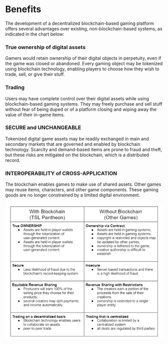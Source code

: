 # Benefits

The development of a decentralized blockchain-based gaming platform offers several advantages over existing, non-blockchain-based systems, as indicated in the chart below:



### True ownership of digital assets

Gamers would retain ownership of their digital objects in perpetuity, even if the game was closed or abandoned. Every gaming object may be tokenized using blockchain technology, enabling players to choose how they wish to trade, sell, or give their stuff.



### **Trading**

Users may have complete control over their digital assets while using blockchain-based gaming systems. They may freely purchase and sell stuff without fear of being duped or of a platform closing and wiping away the value of their in-game items.



### **SECURE and UNCHANGEABLE**

Tokenized digital game assets may be readily exchanged in main and secondary markets that are governed and enabled by blockchain technology. Scarcity and demand-based items are prone to fraud and theft, but these risks are mitigated on the blockchain, which is a distributed record.



### **INTEROPERABILITY of CROSS-APPLICATION**

The blockchain enables games to make use of shared assets. Other games may reuse items, characters, and other game components. These gaming goods are no longer constrained by a limited digital environment.



![](../.gitbook/assets/Capture.PNG)
